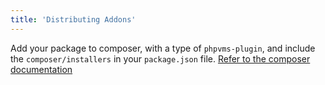 ```yaml
---
title: 'Distributing Addons'
---
```


Add your package to composer, with a type of `phpvms-plugin`, and include the `composer/installers` in your `package.json` file. [Refer to the composer documentation](https://getcomposer.org/doc/faqs/how-do-i-install-a-package-to-a-custom-path-for-my-framework.md)